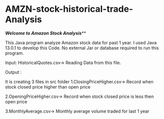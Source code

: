# AMZN-stock-historical-trade-Analysis

*********Welcome to Amazon Stock Analysis***********

This Java program analyze Amazon stock data for past 1 year.
I used Java 13.0.1 to develop this Code. No external Jar or database required to run this program.

Input:
HistoricalQuotes.csv-> Reading Data from this file.

Output :

It is creating 3 files in src folder
1.ClosingPriceHigher.csv-> Record when stock closed price higher than open price

2.OpeningPriceHigher.csv-> Record when stock closed price is less then open price

3.MonthlyAverage.csv-> Monthly average volume traded for last 1 year
